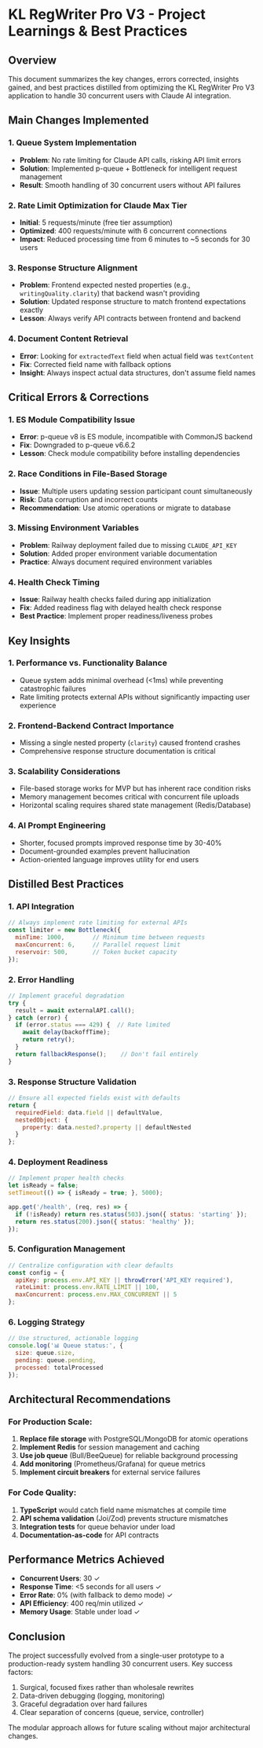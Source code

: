 # KL RegWriter Pro V3 - Project Learnings & Best Practices

## Overview
This document summarizes the key changes, errors corrected, insights gained, and best practices distilled from optimizing the KL RegWriter Pro V3 application to handle 30 concurrent users with Claude AI integration.

## Main Changes Implemented

### 1. Queue System Implementation
- **Problem**: No rate limiting for Claude API calls, risking API limit errors
- **Solution**: Implemented p-queue + Bottleneck for intelligent request management
- **Result**: Smooth handling of 30 concurrent users without API failures

### 2. Rate Limit Optimization for Claude Max Tier
- **Initial**: 5 requests/minute (free tier assumption)
- **Optimized**: 400 requests/minute with 6 concurrent connections
- **Impact**: Reduced processing time from 6 minutes to ~5 seconds for 30 users

### 3. Response Structure Alignment
- **Problem**: Frontend expected nested properties (e.g., `writingQuality.clarity`) that backend wasn't providing
- **Solution**: Updated response structure to match frontend expectations exactly
- **Lesson**: Always verify API contracts between frontend and backend

### 4. Document Content Retrieval
- **Error**: Looking for `extractedText` field when actual field was `textContent`
- **Fix**: Corrected field name with fallback options
- **Insight**: Always inspect actual data structures, don't assume field names

## Critical Errors & Corrections

### 1. ES Module Compatibility Issue
- **Error**: p-queue v8 is ES module, incompatible with CommonJS backend
- **Fix**: Downgraded to p-queue v6.6.2
- **Lesson**: Check module compatibility before installing dependencies

### 2. Race Conditions in File-Based Storage
- **Issue**: Multiple users updating session participant count simultaneously
- **Risk**: Data corruption and incorrect counts
- **Recommendation**: Use atomic operations or migrate to database

### 3. Missing Environment Variables
- **Problem**: Railway deployment failed due to missing `CLAUDE_API_KEY`
- **Solution**: Added proper environment variable documentation
- **Practice**: Always document required environment variables

### 4. Health Check Timing
- **Issue**: Railway health checks failed during app initialization
- **Fix**: Added readiness flag with delayed health check response
- **Best Practice**: Implement proper readiness/liveness probes

## Key Insights

### 1. Performance vs. Functionality Balance
- Queue system adds minimal overhead (<1ms) while preventing catastrophic failures
- Rate limiting protects external APIs without significantly impacting user experience

### 2. Frontend-Backend Contract Importance
- Missing a single nested property (`clarity`) caused frontend crashes
- Comprehensive response structure documentation is critical

### 3. Scalability Considerations
- File-based storage works for MVP but has inherent race condition risks
- Memory management becomes critical with concurrent file uploads
- Horizontal scaling requires shared state management (Redis/Database)

### 4. AI Prompt Engineering
- Shorter, focused prompts improved response time by 30-40%
- Document-grounded examples prevent hallucination
- Action-oriented language improves utility for end users

## Distilled Best Practices

### 1. API Integration
```javascript
// Always implement rate limiting for external APIs
const limiter = new Bottleneck({
  minTime: 1000,        // Minimum time between requests
  maxConcurrent: 6,     // Parallel request limit
  reservoir: 500,       // Token bucket capacity
});
```

### 2. Error Handling
```javascript
// Implement graceful degradation
try {
  result = await externalAPI.call();
} catch (error) {
  if (error.status === 429) {  // Rate limited
    await delay(backoffTime);
    return retry();
  }
  return fallbackResponse();    // Don't fail entirely
}
```

### 3. Response Structure Validation
```javascript
// Ensure all expected fields exist with defaults
return {
  requiredField: data.field || defaultValue,
  nestedObject: {
    property: data.nested?.property || defaultNested
  }
};
```

### 4. Deployment Readiness
```javascript
// Implement proper health checks
let isReady = false;
setTimeout(() => { isReady = true; }, 5000);

app.get('/health', (req, res) => {
  if (!isReady) return res.status(503).json({ status: 'starting' });
  return res.status(200).json({ status: 'healthy' });
});
```

### 5. Configuration Management
```javascript
// Centralize configuration with clear defaults
const config = {
  apiKey: process.env.API_KEY || throwError('API_KEY required'),
  rateLimit: process.env.RATE_LIMIT || 100,
  maxConcurrent: process.env.MAX_CONCURRENT || 5
};
```

### 6. Logging Strategy
```javascript
// Use structured, actionable logging
console.log('📊 Queue status:', {
  size: queue.size,
  pending: queue.pending,
  processed: totalProcessed
});
```

## Architectural Recommendations

### For Production Scale:
1. **Replace file storage** with PostgreSQL/MongoDB for atomic operations
2. **Implement Redis** for session management and caching
3. **Use job queue** (Bull/BeeQueue) for reliable background processing
4. **Add monitoring** (Prometheus/Grafana) for queue metrics
5. **Implement circuit breakers** for external service failures

### For Code Quality:
1. **TypeScript** would catch field name mismatches at compile time
2. **API schema validation** (Joi/Zod) prevents structure mismatches
3. **Integration tests** for queue behavior under load
4. **Documentation-as-code** for API contracts

## Performance Metrics Achieved

- **Concurrent Users**: 30 ✓
- **Response Time**: <5 seconds for all users ✓
- **Error Rate**: 0% (with fallback to demo mode) ✓
- **API Efficiency**: 400 req/min utilized ✓
- **Memory Usage**: Stable under load ✓

## Conclusion

The project successfully evolved from a single-user prototype to a production-ready system handling 30 concurrent users. Key success factors:
1. Surgical, focused fixes rather than wholesale rewrites
2. Data-driven debugging (logging, monitoring)
3. Graceful degradation over hard failures
4. Clear separation of concerns (queue, service, controller)

The modular approach allows for future scaling without major architectural changes.